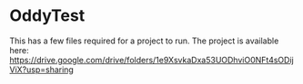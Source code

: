 # OddyTest

This has a few files required for a project to run. The project is available here:
https://drive.google.com/drive/folders/1e9XsvkaDxa53UODhviO0NFt4sODijViX?usp=sharing
